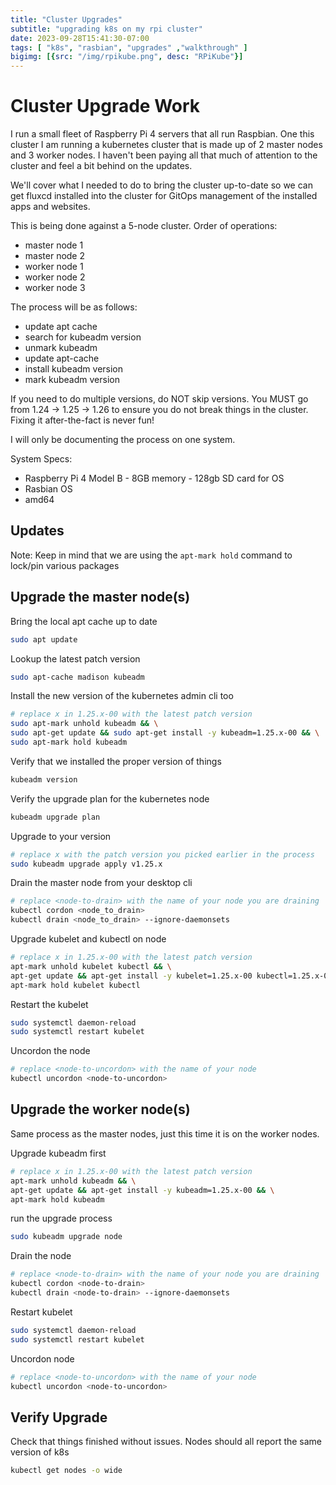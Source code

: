 ```yaml
---
title: "Cluster Upgrades"
subtitle: "upgrading k8s on my rpi cluster"
date: 2023-09-28T15:41:30-07:00
tags: [ "k8s", "rasbian", "upgrades" ,"walkthrough" ]
bigimg: [{src: "/img/rpikube.png", desc: "RPiKube"}]
---
```


# Cluster Upgrade Work

I run a small fleet of Raspberry Pi 4 servers that all run Raspbian.  One this cluster I am running a kubernetes cluster that is made up of 2 master nodes and 3 worker nodes.
I haven't been paying all that much of attention to the cluster and feel a bit behind on the updates.

We'll cover what I needed to do to bring the cluster up-to-date so we can get fluxcd installed into the cluster for GitOps management of the installed apps and websites.

This is being done against a 5-node cluster. 
Order of operations:
- master node 1
- master node 2
- worker node 1
- worker node 2
- worker node 3

The process will be as follows:
- update apt cache
- search for kubeadm version
- unmark kubeadm
- update apt-cache
- install kubeadm version
- mark kubeadm version 

If you need to do multiple versions, do NOT skip versions.  You MUST go from 1.24 -> 1.25 -> 1.26 to ensure you do not break things in the cluster.  Fixing it after-the-fact is never fun!

I will only be documenting the process on one system.

System Specs:
- Raspberry Pi 4 Model B - 8GB memory - 128gb SD card for OS
- Rasbian OS
- amd64 


## Updates

Note: Keep in mind that we are using the `apt-mark hold` command to lock/pin various packages


## Upgrade the master node(s)
Bring the local apt cache up to date
```bash
sudo apt update
```

Lookup the latest patch version
```bash
sudo apt-cache madison kubeadm
```

Install the new version of the kubernetes admin cli too
```bash
# replace x in 1.25.x-00 with the latest patch version
sudo apt-mark unhold kubeadm && \
sudo apt-get update && sudo apt-get install -y kubeadm=1.25.x-00 && \
sudo apt-mark hold kubeadm
```

Verify that we installed the proper version of things
```bash
kubeadm version
```

Verify the upgrade plan for the kubernetes node
```bash
kubeadm upgrade plan
```

Upgrade to your version
```bash
# replace x with the patch version you picked earlier in the process
sudo kubeadm upgrade apply v1.25.x
```

Drain the master node from your desktop cli
```bash
# replace <node-to-drain> with the name of your node you are draining
kubectl cordon <node_to_drain>
kubectl drain <node_to_drain> --ignore-daemonsets
```

Upgrade kubelet and kubectl on node
```bash
# replace x in 1.25.x-00 with the latest patch version
apt-mark unhold kubelet kubectl && \
apt-get update && apt-get install -y kubelet=1.25.x-00 kubectl=1.25.x-00 && \
apt-mark hold kubelet kubectl
```

Restart the kubelet
```bash
sudo systemctl daemon-reload
sudo systemctl restart kubelet
```

Uncordon the node
```bash
# replace <node-to-uncordon> with the name of your node
kubectl uncordon <node-to-uncordon>
```


## Upgrade the worker node(s)

Same process as the master nodes, just this time it is on the worker nodes.

Upgrade kubeadm first
```bash
# replace x in 1.25.x-00 with the latest patch version
apt-mark unhold kubeadm && \
apt-get update && apt-get install -y kubeadm=1.25.x-00 && \
apt-mark hold kubeadm
```

run the upgrade process
```bash
sudo kubeadm upgrade node
```

Drain the node
```bash
# replace <node-to-drain> with the name of your node you are draining
kubectl cordon <node-to-drain>
kubectl drain <node-to-drain> --ignore-daemonsets
```

Restart kubelet
```bash
sudo systemctl daemon-reload
sudo systemctl restart kubelet
```

Uncordon node
```bash
# replace <node-to-uncordon> with the name of your node
kubectl uncordon <node-to-uncordon>
```


## Verify Upgrade

Check that things finished without issues.  Nodes should all report the same version of k8s
```bash
kubectl get nodes -o wide
```